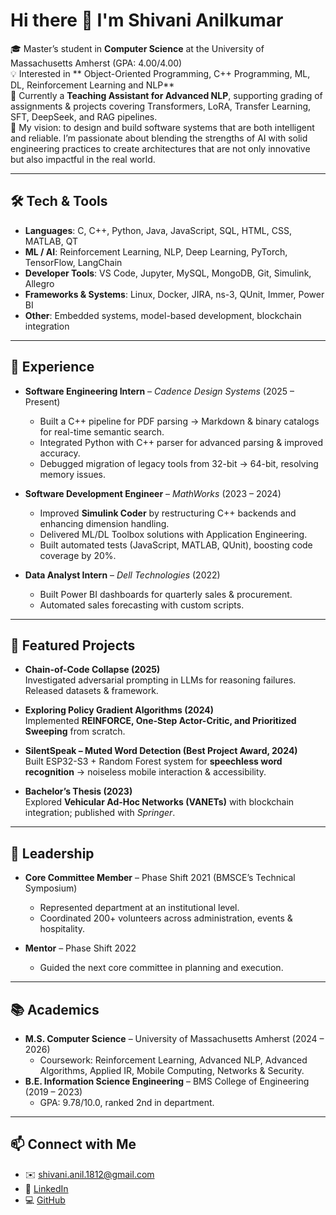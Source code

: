 # Hi there 👋 I'm Shivani Anilkumar  

🎓 Master’s student in **Computer Science** at the University of Massachusetts Amherst (GPA: 4.00/4.00)  
💡 Interested in ** Object-Oriented Programming, C++ Programming, ML, DL, Reinforcement Learning and NLP**  
🌱 Currently a **Teaching Assistant for Advanced NLP**, supporting grading of assignments & projects covering Transformers, LoRA, Transfer Learning, SFT, DeepSeek, and RAG pipelines.  
🚀 My vision: to design and build software systems that are both intelligent and reliable. I’m passionate about blending the strengths of AI with solid engineering practices to create architectures that are not only innovative but also impactful in the real world.   

---

## 🛠️ Tech & Tools
- **Languages**: C, C++, Python, Java, JavaScript, SQL, HTML, CSS, MATLAB, QT  
- **ML / AI**: Reinforcement Learning, NLP, Deep Learning, PyTorch, TensorFlow, LangChain  
- **Developer Tools**: VS Code, Jupyter, MySQL, MongoDB, Git, Simulink, Allegro  
- **Frameworks & Systems**: Linux, Docker, JIRA, ns-3, QUnit, Immer, Power BI  
- **Other**: Embedded systems, model-based development, blockchain integration  

---

## 💼 Experience
- **Software Engineering Intern** – *Cadence Design Systems* (2025 – Present)  
  - Built a C++ pipeline for PDF parsing → Markdown & binary catalogs for real-time semantic search.  
  - Integrated Python with C++ parser for advanced parsing & improved accuracy.  
  - Debugged migration of legacy tools from 32-bit → 64-bit, resolving memory issues.  

- **Software Development Engineer** – *MathWorks* (2023 – 2024)  
  - Improved **Simulink Coder** by restructuring C++ backends and enhancing dimension handling.  
  - Delivered ML/DL Toolbox solutions with Application Engineering.  
  - Built automated tests (JavaScript, MATLAB, QUnit), boosting code coverage by 20%.  

- **Data Analyst Intern** – *Dell Technologies* (2022)  
  - Built Power BI dashboards for quarterly sales & procurement.  
  - Automated sales forecasting with custom scripts.  

---

## 📌 Featured Projects
- **Chain-of-Code Collapse (2025)**  
  Investigated adversarial prompting in LLMs for reasoning failures. Released datasets & framework.  

- **Exploring Policy Gradient Algorithms (2024)**  
  Implemented **REINFORCE, One-Step Actor-Critic, and Prioritized Sweeping** from scratch.  

- **SilentSpeak – Muted Word Detection (Best Project Award, 2024)**  
  Built ESP32-S3 + Random Forest system for **speechless word recognition** → noiseless mobile interaction & accessibility.  

- **Bachelor’s Thesis (2023)**  
  Explored **Vehicular Ad-Hoc Networks (VANETs)** with blockchain integration; published with *Springer*.  

---

## 🏅 Leadership
- **Core Committee Member** – Phase Shift 2021 (BMSCE’s Technical Symposium)  
  - Represented department at an institutional level.  
  - Coordinated 200+ volunteers across administration, events & hospitality.  

- **Mentor** – Phase Shift 2022  
  - Guided the next core committee in planning and execution.  

---

## 📚 Academics
- **M.S. Computer Science** – University of Massachusetts Amherst (2024 – 2026)  
  - Coursework: Reinforcement Learning, Advanced NLP, Advanced Algorithms, Applied IR, Mobile Computing, Networks & Security.  
- **B.E. Information Science Engineering** – BMS College of Engineering (2019 – 2023)  
  - GPA: 9.78/10.0, ranked 2nd in department.  

---

## 📫 Connect with Me
- ✉️ [shivani.anil.1812@gmail.com](mailto:shivani.anil.1812@gmail.com)  
- 💼 [LinkedIn](https://www.linkedin.com/in/shivani-a)  
- 💻 [GitHub](https://github.com/your-username)  


